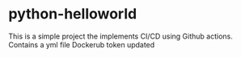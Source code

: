 # python-helloworld
This is a simple project the implements CI/CD using Github actions.
Contains a yml file
Dockerub token updated
